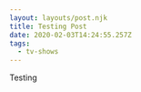 ```yaml
---
layout: layouts/post.njk
title: Testing Post
date: 2020-02-03T14:24:55.257Z
tags:
  - tv-shows
---
```

Testing
